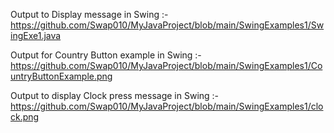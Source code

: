 Output to Display message in Swing :- https://github.com/Swap010/MyJavaProject/blob/main/SwingExamples1/SwingExe1.java

Output for Country Button example in Swing :- https://github.com/Swap010/MyJavaProject/blob/main/SwingExamples1/CountryButtonExample.png

Output to display Clock press message in Swing :- https://github.com/Swap010/MyJavaProject/blob/main/SwingExamples1/clock.png
